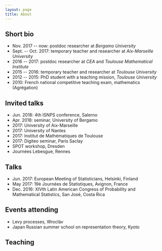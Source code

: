 ```yaml
---
layout: page
title: About
---
```


## Short bio

- Nov. 2017 -- now: postdoc researcher at *Bergamo University*
- Sept. -- Oct. 2017: temporary teacher and researcher at *Aix-Marseille University*
- 2016 -- 2017: postdoc researcher at *CEA* and *Toulouse Mathematical Institute*
- 2015 -- 2016: temporary teacher and researcher at *Toulouse University*
- 2012 -- 2015: PhD student with a teaching mission, *Toulouse University*
- 2010: French national competitive teaching exam, mathematics (Agrégation)

## Invited talks

- Jun. 2018: 4th ISNPS conference, Salerno
- Apr. 2018: seminar, University  of Bergamo
- 2017: University of Aix-Marseille
- 2017: University of Nantes
- 2017: Institut de Mathématiques de Toulouse
- 2017: Digiteo seminar, Paris Saclay
- SPOT workshop, Dresden
- Journées Lebesgue, Rennes

## Talks

- Jun. 2017: European Meeting of Statisticians, Helsinki, Finland
- May 2017: 19è Journées de Statistiques, Avignon, France
- Dec. 2016: XIVth Latin American Congress of Probability and Mathematical Statistics, San José, Costa Rica

## Events attending

- Levy processes, Wroclàv
- Japan Russian summer school on representation theory, Kyoto

## Teaching

